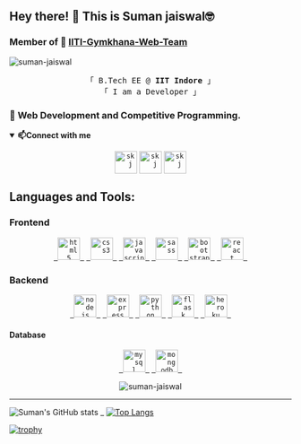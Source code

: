 ## Hey there! 👋 This is <b>Suman jaiswal&#129299; </b>
### Member of 🏢 **[IITI-Gymkhana-Web-Team](https://github.com/IITI-Gymkhana-Web-Team)**
<span align="right"> <img src="https://komarev.com/ghpvc/?username=suman-jaiswal&label=Profile%20views&color=0e75b6&style=flat" alt="suman-jaiswal" /></span> 

<p align="center">
  <samp>
    「 B.Tech EE @  <b>IIT Indore</b> 」<br>
    「 I am a Developer 」<br>
  </samp>
</p>

### 🌱 <b> Web Development and Competitive Programming. </b>

<details open="true">
<summary><span><b>📫Connect with me</b></span></summary>
<p align="center">
<code><a href="https://www.linkedin.com/in/skj9436/" target="blank"><img align="center" src="https://pngimg.com/uploads/linkedIn/linkedIn_PNG38.png" alt="skj" height="40" width="40" /></a></code>
<code><a href="mailto:sumanj631@gmail.com" target="blank"><img align="center" src="https://pngimg.com/uploads/gmail_logo/gmail_logo_PNG8.png" alt="skj" height="40" width="40" /></a></code>
<code><a href="https://instagram.com/suman__jaiswal_" target="blank"><img align="center" src="https://cdn4.iconfinder.com/data/icons/social-media-2210/24/Instagram-512.png" alt="skj" height="40" width="40" /></a></code>
</p>
</details>



<!--
**Suman-Jaiswal/Suman-Jaiswal** is a ✨ _special_ ✨ repository because its `README.md` (this file) appears on your GitHub profile.

Here are some ideas to get you started:

- 🔭 I’m currently working on ...
- 🌱 I’m currently learning React.
- 👯 I’m looking to collaborate on ...
- 🤔 I’m looking for help with ...
- 💬 Ask me about ...
- 📫 How to reach me: ...
- 😄 Pronouns: ...
- ⚡ Fun fact: ...
-->
<h2 align="left">Languages and Tools:</h2>

<h3>Frontend</h3>
<p align="center">
<code><a href="https://www.w3.org/html/" target="_blank"> <img src="https://www.vectorlogo.zone/logos/w3_html5/w3_html5-icon.svg" alt="html5" width="40" height="40" /> </a></code>
<code><a href="https://www.w3schools.com/css/" target="_blank"> <img src="https://www.vectorlogo.zone/logos/netlifyapp_watercss/netlifyapp_watercss-ar21.svg" alt="css3" width="40" height="40"/> </a></code> 
<code><a href="https://developer.mozilla.org/en-US/docs/Web/JavaScript" target="_blank"> <img src="https://www.vectorlogo.zone/logos/javascript/javascript-icon.svg" alt="javascript" width="40" height="40" /> </a></code>
<code><a href="https://sass-lang.com" target="_blank"> <img src="https://www.vectorlogo.zone/logos/sass-lang/sass-lang-icon.svg" alt="sass" width="40" height="40" /> </a></code>
<code><a href="https://getbootstrap.com" target="_blank"> <img src="https://www.vectorlogo.zone/logos/getbootstrap/getbootstrap-icon.svg" alt="bootstrap" width="40" height="40"/> </a></code> 
<code><a href="https://reactjs.org/" target="_blank"> <img src="https://www.vectorlogo.zone/logos/reactjs/reactjs-icon.svg" alt="react" width="40" height="40" /> </a></code>
</p>

<h3>Backend</h3>
<p align="center">
<code><a href="https://nodejs.org" target="_blank"> <img src="https://www.vectorlogo.zone/logos/nodejs/nodejs-icon.svg" alt="nodejs" width="40" height="40" /> </a></code>
<code><a href="https://expressjs.com" target="_blank"> <img src="https://www.vectorlogo.zone/logos/expressjs/expressjs-icon.svg" alt="express" width="40" height="40" /> </a></code>
<code><a href="https://www.python.org" target="_blank"> <img src="https://www.vectorlogo.zone/logos/python/python-icon.svg" alt="python" width="40" height="40" /> </a></code>
<code><a href="https://flask.palletsprojects.com/" target="_blank"> <img src="https://www.vectorlogo.zone/logos/pocoo_flask/pocoo_flask-icon.svg" alt="flask" width="40" height="40" /> </a></code>
<code><a href="https://heroku.com" target="_blank"> <img src="https://www.vectorlogo.zone/logos/heroku/heroku-icon.svg" alt="heroku" width="40" height="40" /> </a></code>
</p>

<h4>Database</h4>
<p align="center">
<code><a href="https://www.mysql.com/" target="_blank"> <img src="https://www.vectorlogo.zone/logos/mysql/mysql-icon.svg" alt="mysql" width="40" height="40" /> </a></code>
<code><a href="https://www.mongodb.com/" target="_blank"> <img src="https://www.vectorlogo.zone/logos/mongodb/mongodb-icon.svg" alt="mongodb" width="40" height="40" /> </a></code>
</p>

<p align="center"><img src="https://github-readme-streak-stats.herokuapp.com/?user=suman-jaiswal&theme=tokyonight" alt="suman-jaiswal" /></p>


<hr>


![Suman's GitHub stats](https://github-readme-stats.vercel.app/api?username=Suman-Jaiswal&show_icons=true&theme=radical) <span> _ </span>
[![Top Langs](https://github-readme-stats.vercel.app/api/top-langs/?username=Suman-Jaiswal&layout=compact)](https://github.com/anuraghazra/github-readme-stats)

[![trophy](https://github-profile-trophy.vercel.app/?username=Suman-jaiswal&theme=onedark)](https://github.com/ryo-ma/github-profile-trophy)
